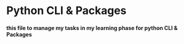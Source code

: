# Python CLI & Packages
#### this file to manage my tasks in my learning phase for python CLI & Packages
